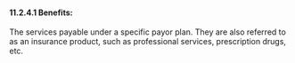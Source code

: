 #### 11.2.4.1 Benefits: 

The services payable under a specific payor plan. They are also referred to as an insurance product, such as professional services, prescription drugs, etc.
